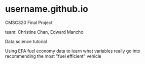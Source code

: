 # username.github.io
CMSC320 Final Project

team: Christine Chan, Edward Mancho



Data science tutorial

Using EPA fuel economy data to learn what variables really go into recommending the most "fuel efficient" vehicle





